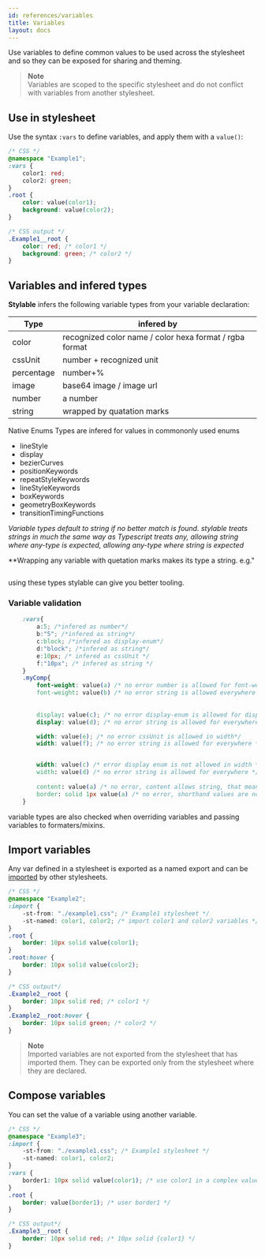 ```yaml
---
id: references/variables
title: Variables
layout: docs
---
```


Use variables to define common values to be used across the stylesheet and so they can be exposed for sharing and theming.

> **Note**    
> Variables are scoped to the specific stylesheet and do not conflict with variables from another stylesheet.

## Use in stylesheet

Use the syntax `:vars` to define variables, and apply them with a `value()`:

```css
/* CSS */
@namespace "Example1";
:vars {
    color1: red;
    color2: green;
}
.root {
    color: value(color1);
    background: value(color2);
}
```

```css
/* CSS output */
.Example1__root {
    color: red; /* color1 */
    background: green; /* color2 */
}
```

## Variables and infered types

**Stylable** infers the following variable types from your variable declaration:


| Type | infered by |
|----|----|
|color| recognized color name / color hexa format / rgba format | 
|cssUnit| number + recognized unit | 
|percentage| number+% | 
|image| base64 image / image url | 
|number| a number | 
|string| wrapped by quatation marks |


Native Enums Types are infered for values in commononly used enums 

* lineStyle
* display
* bezierCurves
* positionKeywords
* repeatStyleKeywords
* lineStyleKeywords
* boxKeywords
* geometryBoxKeywords
* transitionTimingFunctions

*Variable types default to string if no better match is found.*
*stylable treats strings in much the same way as Typescript treats any, allowing string where any-type is expected, allowing any-type where string is expected*


**Wrapping any variable with quetation marks makes its type a string. e.g."
```css

```

using these types stylable can give you better tooling.

### Variable validation 


```css
    :vars{
        a:5; /*infered as number*/
        b:"5"; /*infered as string*/
        c:block; /*infered as display-enum*/
        d:"block"; /*infered as string*/
        e:10px; /* infered as cssUnit */
        f:"10px"; /* infered as string */
    }
    .myComp{
        font-weight: value(a) /* no error number is allowed for font-weight */
        font-weight: value(b) /* no error string is allowed everywhere */
        
        
        display: value(c); /* no error display-enum is allowed for display */
        display: value(d); /* no error string is allowed for everywhere */

        width: value(e); /* no error cssUnit is allowed in width*/
        width: value(f); /* no error string is allowed for everywhere */


        width: value(c) /* error display enum is not allowed in width */
        width: value(d) /* no error string is allowed for everywhere */
        
        content: value(a) /* no error, content allows string, that means everytype is allowed */
        border: solid 1px value(a) /* no error, shorthand values are not currently checked */
    }
```

variable types are also checked when overriding variables and passing variables to formaters/mixins.

## Import variables

Any var defined in a stylesheet is exported as a named export and can be [imported](./imports.md) by other stylesheets.

```css
/* CSS */
@namespace "Example2";
:import {
    -st-from: "./example1.css"; /* Example1 stylesheet */
    -st-named: color1, color2; /* import color1 and color2 variables */
}
.root {
    border: 10px solid value(color1);
}
.root:hover {
    border: 10px solid value(color2);
}
```

```css
/* CSS output*/
.Example2__root {
    border: 10px solid red; /* color1 */
}
.Example2__root:hover {
    border: 10px solid green; /* color2 */
}
```

> **Note**  
>Imported variables are not exported from the stylesheet that has imported them. They can be exported only from the stylesheet where they are declared.


## Compose variables

You can set the value of a variable using another variable.

```css
/* CSS */
@namespace "Example3";
:import {
    -st-from: "./example1.css"; /* Example1 stylesheet */
    -st-named: color1, color2;
}
:vars {
    border1: 10px solid value(color1); /* use color1 in a complex value */
}
.root {
    border: value(border1); /* user border1 */
}
```

```css
/* CSS output*/
.Example3__root {
    border: 10px solid red; /* 10px solid {color1} */
}
```
